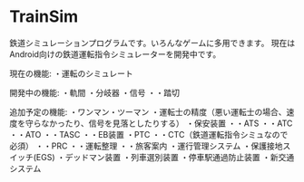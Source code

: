 # TrainSim
鉄道シミュレーションプログラムです。いろんなゲームに多用できます。
現在はAndroid向けの鉄道運転指令シミュレーターを開発中です。

現在の機能:
・運転のシミュレート

開発中の機能:
・軌間
・分岐器
・信号
・・踏切

追加予定の機能:
・ワンマン・ツーマン
・運転士の精度（悪い運転士の場合、速度を守らなかったり、信号を見落としたりする）
・保安装置
・・ATS
・・ATC
・・ATO
・・TASC
・・EB装置
・PTC
・・CTC（鉄道運転指令シミュなので必須）
・・PRC
・・運転整理
・・旅客案内
・運行管理システム
・保護接地スイッチ(EGS)
・デッドマン装置
・列車選別装置
・停車駅通過防止装置
・新交通システム

